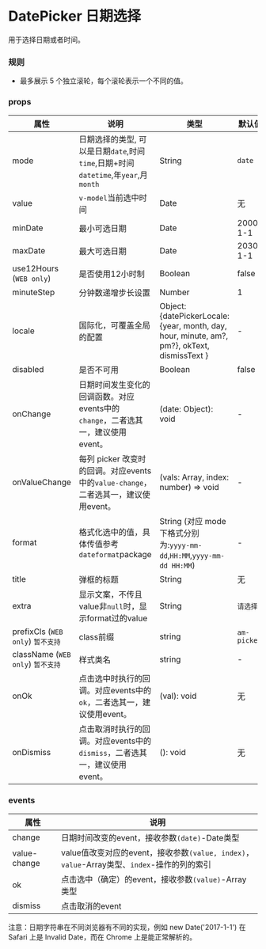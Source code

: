 # DatePicker 日期选择

用于选择日期或者时间。

### 规则
- 最多展示 5 个独立滚轮，每个滚轮表示一个不同的值。

### props

| 属性 | 说明 | 类型 | 默认值 |
| --- | --- | --- | --- |
| mode  | 日期选择的类型, 可以是日期`date`,时间`time`,日期+时间`datetime`,年`year`,月`month` | String | `date` |
| value | `v-model`当前选中时间 | Date | 无 |
| minDate   | 最小可选日期 | Date  |  2000-1-1  |
| maxDate   | 最大可选日期 | Date  |  2030-1-1  |
| use12Hours (`WEB only`) | 是否使用12小时制 | Boolean | false |
| minuteStep |  分钟数递增步长设置   | Number | 1 |
| locale   | 国际化，可覆盖全局的配置 | Object: {datePickerLocale: {year, month, day, hour, minute, am?, pm?}, okText, dismissText } | - |
| disabled   | 是否不可用      | Boolean |    false  |
| onChange   | 日期时间发生变化的回调函数。对应events中的`change`，二者选其一，建议使用event。 | (date: Object): void | - |
| onValueChange | 每列 picker 改变时的回调。对应events中的`value-change`，二者选其一，建议使用event。 | (vals: Array, index: number) => void | - |
| format  | 格式化选中的值，具体传值参考`dateformat`package | String (对应 mode 下格式分别为:`yyyy-mm-dd`,`HH:MM`,`yyyy-mm-dd HH:MM`) | - |
| title  | 弹框的标题 | String |  无  |
| extra   | 显示文案，不传且value非`null`时，显示format过的value | String  |  `请选择`  |
| prefixCls (`WEB only`) `暂不支持` |  class前缀 | string | `am-picker` |
| className (`WEB only`) `暂不支持` |  样式类名 | string | - |
| onOk  | 点击选中时执行的回调。对应events中的`ok`，二者选其一，建议使用event。 | (val): void  |  无 |
| onDismiss  | 点击取消时执行的回调。对应events中的`dismiss`，二者选其一，建议使用event。 | (): void  |  无  |

### events
| 属性 | 说明 |
| --- | --- |
| change | 日期时间改变的event，接收参数`(date)`-Date类型 |
| value-change | value值改变对应的event，接收参数`(value, index)`，`value`-Array类型、`index`-操作的列的索引 |
| ok | 点击选中（确定）的event，接收参数`(value)`-Array类型 |
| dismiss | 点击取消的event |


注意：日期字符串在不同浏览器有不同的实现，例如 new Date('2017-1-1') 在 Safari 上是 Invalid Date，而在 Chrome 上是能正常解析的。
